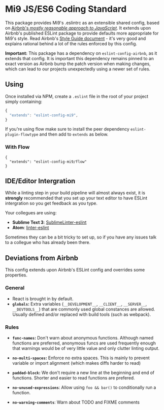 # Mi9 JS/ES6 Coding Standard

This package provides Mi9's .eslintrc as an extensible shared config, based on [Airbnb's *mostly reasonable approach to JavaScript*][1]. It extends upon Airbnb's published ESLint package to provide defaults more appropriate for Mi9's style. Read Airbnb's [Style Guide document][1] - it's very good and explains rational behind a lot of the rules enforced by this config.

**Important:** This package has a dependency on `eslint-config-airbnb`, as it extends that config. It is important this dependency remains pinned to an exact version as Airbnb bump the patch version when making changes, which can lead to our projects unexpectedly using a newer set of rules.

## Using

Once installed via NPM, create a `.eslint` file in the root of your project simply containing:

```javascript
{
  "extends": "eslint-config-mi9",
}
```

If you're using flow make sure to install the peer dependency `eslint-plugin-flowtype` and then add to `extends` as below.

### With Flow

```
{
  "extends": "eslint-config-mi9/flow"
}
```

## IDE/Editor Intergration

While a linting step in your build pipeline will almost always exist, it is **strongly** recommended that you set up your text editor to have ESLint intergration so you get feedback as you type.

Your collegues are using:

 * **Sublime Text 3**: [SublimeLinter-eslint][2]
 * **Atom**: [linter-eslint][3]

Sometimes they can be a bit tricky to set up, so if you have any issues talk to a collegue who has already been there.

## Deviations from Airbnb

This config extends upon Airbnb's ESLint config and overrides some properties.

### General

 * React is brought in by default.
 * **`globals`:** Extra variables (`__DEVELOPMENT__`, `__CLIENT__`, `__SERVER__`, `__DEVTOOLS__`) that are commonly used global constances are allowed. Usually defined and/or replaced with build tools (such as webpack).

### Rules

 * **`func-names`:** Don't warn about anonymous functions. Although named functions are preferred, anonymous funcs are used frequently enough that warnings would be of very little value and only clutter linting output.

 * **`no-multi-spaces`:** Enforce no extra spaces. This is mainly to prevent variable or import alignment (which makes diffs harder to read)

 * **`padded-block`:** We don't require a new line at the beginning and end of functions. Shorter and easier to read functions are prefered.

 * **`no-unused-expressions`**: Allow using `foo && bar()` to conditionally run a function.

 * **`no-warning-comments`**: Warn about TODO and FIXME comments


[1]: https://github.com/airbnb/javascript
[2]: https://github.com/roadhump/SublimeLinter-eslint#linter-installation
[3]: https://atom.io/packages/linter-eslint
